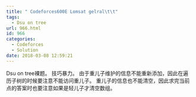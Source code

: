 ```yaml
---
title: " Codeforces600E Lomsat gelral\t\t"
tags:
  - Dsu on tree
url: 966.html
id: 966
categories:
  - Codeforces
  - Solution
date: 2018-03-08 12:59:21
---
```


Dsu on tree裸题。 技巧暴力。 由于重儿子维护的信息不能重新添加，因此在遍历子树的时候要注意不能访问重儿子。 重儿子的信息也不能清空，因此求完当前点的答案时也要注意如果是轻儿子才清空数组。